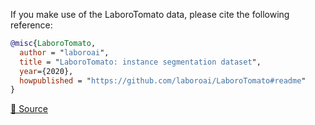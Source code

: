 If you make use of the LaboroTomato data, please cite the following reference:

``` bibtex 
@misc{LaboroTomato,
  author = "laboroai",
  title = "LaboroTomato: instance segmentation dataset",
  year={2020},
  howpublished = "https://github.com/laboroai/LaboroTomato#readme"
}
```

[🔗 Source](https://github.com/laboroai/LaboroTomato#readme)